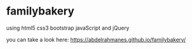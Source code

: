 # familybakery
using html5 css3 bootstrap javaScript and jQuery

you can take a look here: https://abdelrahmanes.github.io/familybakery/
